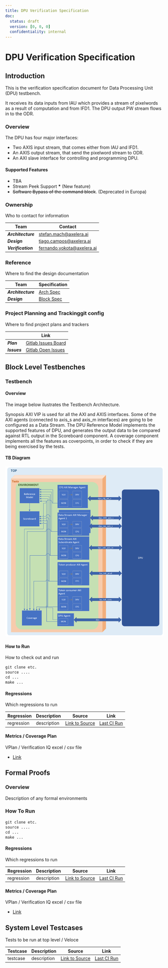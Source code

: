 ```yaml
---
title: DPU Verification Specification
doc:
  status: draft
  version: [0, 0, 0]
  confidentiality: internal
---
```


# DPU Verification Specification 

## Introduction
This is the verification specification document for Data Processing Unit (DPU)  testbench.

It receives its data inputs from IAU which provides a stream of pixelwords as a result of computation and from IFD1. The DPU output PW stream flows in to the ODR. 


### Overview
The DPU has four major interfaces:

- Two AXIS input stream, that comes either from IAU and IFD1.
- An AXIS output stream, that send the pixelword stream to ODR.
- An AXI slave interface for controlling and programming DPU.


#### Supported Features
- TBA
- Stream Peek Support **&ast;** (New feature)
- ~~Software Bypass of the command block~~. (Deprecated in Europa)



### Ownership
Who to contact for information

|  Team              | Contact         |
| ------------------ | --------------- |
| ***Architecture*** | stefan.mach@axelera.ai |
| ***Design***       | tiago.campos@axelera.ai |
| ***Verification*** | fernando.yokota@axelera.ai |

### Reference
Where to find the design documentation

| Team               | Specification |
| ------------------ | ------------- |
| ***Architecture*** |[Arch Spec](../20_uarch.md)|
| ***Design***       |[Block Spec](../index.md)|

### Project Planning and Trackinggit config 
Where to find project plans and trackers

|   | Link |
| - | ---- |
| ***Plan*** |[Gitlab Issues Board]()|
| ***Issues*** |[Gitlab Open Issues]()|

## Block Level Testbenches

### Testbench
#### Overview
The image below ilustrates the Testbench Architecture.

Synopsis AXI VIP is used for all the AXI and AXIS interfaces. Some of the AXI agents (connected to axis_s and axis_m interfaces) are going to be configured as a Data Stream. The DPU Reference Model implements the supported features of DPU, and generates the output data to be compared against RTL output in the Scoreboard component.  A coverage component implements all the features as coverpoints, in order to check if they are being exercised by the tests.   

#### TB Diagram
![dpu_tb](dpu.png)

#### How to Run
How to check out and run

```
git clone etc.
source ....
cd ...
make ...
```
#### Regressions
Which regressions to run

| Regression | Description | Source | Link |
| ---------- | ----------- | ------ | ---- |
| regression | description | [Link to Source]() | [Last CI Run]()|

#### Metrics / Coverage Plan
VPlan / Verification IQ excel / csv file

- [Link]()

## Formal Proofs
### Overview
Description of any formal environments

### How To Run

```
git clone etc.
source ....
cd ...
make ...
```

#### Regressions
Which regressions to run

| Regression | Description | Source | Link |
| ---------- | ----------- | ------ | ---- |
| regression | description | [Link to Source]() | [Last CI Run]()|

#### Metrics / Coverage Plan
VPlan / Verification IQ excel / csv file

- [Link]()

## System Level Testcases
Tests to be run at top level / Veloce

| Testcase   | Description | Source | Link |
| --------   | ----------- | ------ | ---- |
| testcase   | description | [Link to Source]()| [Last CI Run]()|
